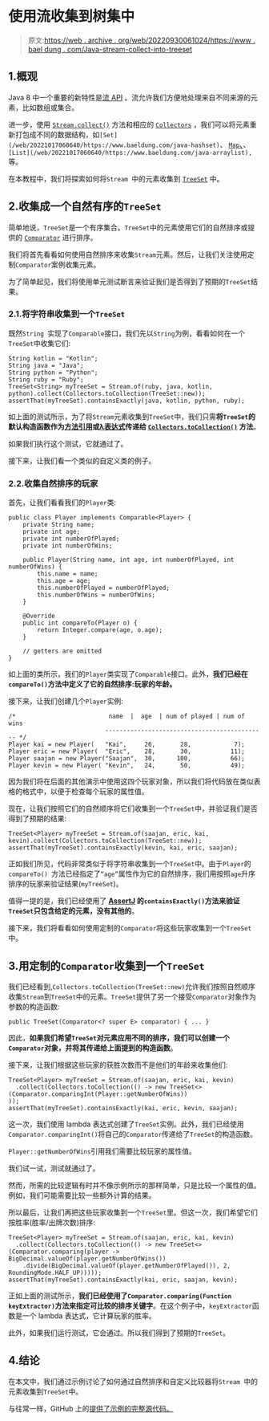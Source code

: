 # 使用流收集到树集中

> 原文:[https://web . archive . org/web/20220930061024/https://www . bael dung . com/Java-stream-collect-into-treeset](https://web.archive.org/web/20220930061024/https://www.baeldung.com/java-stream-collect-into-treeset)

## 1.概观

Java 8 中一个重要的新特性是[流 API](/web/20221017060640/https://www.baeldung.com/java-8-streams) 。流允许我们方便地处理来自不同来源的元素，比如数组或集合。

进一步，使用 [`Stream.collect()`](/web/20221017060640/https://www.baeldung.com/java-8-collectors#Collect) 方法和相应的 [`Collectors`](/web/20221017060640/https://www.baeldung.com/java-8-collectors) ，我们可以将元素重新打包成不同的数据结构，如`[Set](/web/20221017060640/https://www.baeldung.com/java-hashset)`、 [`Map`、](/web/20221017060640/https://www.baeldung.com/java-hashmap)、`[List](/web/20221017060640/https://www.baeldung.com/java-arraylist),`等。

在本教程中，我们将探索如何将`Stream `中的元素收集到 [`TreeSet`](/web/20221017060640/https://www.baeldung.com/java-tree-set) 中。

## 2.收集成一个自然有序的`TreeSet`

简单地说，`TreeSet`是一个有序集合。`TreeSet`中的元素使用它们的自然排序或提供的 [`Comparator`](/web/20221017060640/https://www.baeldung.com/java-comparator-comparable) 进行排序。

我们将首先看看如何使用自然排序来收集`Stream`元素。然后，让我们关注使用定制`Comparator`案例收集元素。

为了简单起见，我们将使用单元测试断言来验证我们是否得到了预期的`TreeSet`结果。

### 2.1.将字符串收集到一个`TreeSet`

既然`String `实现了`Comparable`接口，我们先以`String`为例，看看如何在一个`TreeSet`中收集它们:

```
String kotlin = "Kotlin";
String java = "Java";
String python = "Python";
String ruby = "Ruby";
TreeSet<String> myTreeSet = Stream.of(ruby, java, kotlin, python).collect(Collectors.toCollection(TreeSet::new));
assertThat(myTreeSet).containsExactly(java, kotlin, python, ruby);
```

如上面的测试所示，为了将`Stream`元素收集到`TreeSet`中，我们只需**将`TreeSet`的默认构造函数作为[方法引用](/web/20221017060640/https://www.baeldung.com/java-method-references)或[λ表达式](/web/20221017060640/https://www.baeldung.com/java-8-lambda-expressions-tips)传递给 [`Collectors.toCollection()`](/web/20221017060640/https://www.baeldung.com/java-8-collectors#3-collectorstocollection) 方法**。

如果我们执行这个测试，它就通过了。

接下来，让我们看一个类似的自定义类的例子。

### 2.2.收集自然排序的玩家

首先，让我们看看我们的`Player`类:

```
public class Player implements Comparable<Player> {
    private String name;
    private int age;
    private int numberOfPlayed;
    private int numberOfWins;

    public Player(String name, int age, int numberOfPlayed, int numberOfWins) {
        this.name = name;
        this.age = age;
        this.numberOfPlayed = numberOfPlayed;
        this.numberOfWins = numberOfWins;
    }

    @Override
    public int compareTo(Player o) {
        return Integer.compare(age, o.age);
    }

    // getters are omitted
} 
```

如上面的类所示，我们的`Player`类实现了`Comparable`接口。此外，**我们已经在`compareTo()`方法中定义了它的自然排序:玩家的年龄。**

接下来，让我们创建几个`Player`实例:

```
/*                          name  |  age  | num of played | num of wins
                           --------------------------------------------- */
Player kai = new Player(   "Kai",     26,       28,            7);
Player eric = new Player(  "Eric",    28,       30,           11);
Player saajan = new Player("Saajan",  30,      100,           66);
Player kevin = new Player( "Kevin",   24,       50,           49);
```

因为我们将在后面的其他演示中使用这四个玩家对象，所以我们将代码放在类似表格的格式中，以便于检查每个玩家的属性值。

现在，让我们按照它们的自然顺序将它们收集到一个`TreeSet`中，并验证我们是否得到了预期的结果:

```
TreeSet<Player> myTreeSet = Stream.of(saajan, eric, kai, kevin).collect(Collectors.toCollection(TreeSet::new));
assertThat(myTreeSet).containsExactly(kevin, kai, eric, saajan);
```

正如我们所见，代码非常类似于将字符串收集到一个`TreeSet`中。由于`Player`的`compareTo() `方法已经指定了`“age”`属性作为它的自然排序，我们用按照`age`升序排序的玩家来验证结果(`myTreeSet`)。

值得一提的是，我们已经使用了 **[AssertJ](/web/20221017060640/https://www.baeldung.com/introduction-to-assertj) 的`containsExactly()`方法来验证`TreeSet`只包含给定的元素，没有其他的**。

接下来，我们将看看如何使用定制的`Comparator`将这些玩家收集到一个`TreeSet`中。

## 3.用定制的`Comparator`收集到一个`TreeSet`

我们已经看到,`Collectors.toCollection(TreeSet::new)`允许我们按照自然顺序收集`Stream`到`TreeSet`中的元素。`TreeSet`提供了另一个接受`Comparator`对象作为参数的构造函数:

```
public TreeSet(Comparator<? super E> comparator) { ... }
```

因此，**如果我们希望`TreeSet`对元素应用不同的排序，我们可以创建一个`Comparator`对象，并将其传递给上面提到的构造函数**。

接下来，让我们根据这些玩家的获胜次数而不是他们的年龄来收集他们:

```
TreeSet<Player> myTreeSet = Stream.of(saajan, eric, kai, kevin)
  .collect(Collectors.toCollection(() -> new TreeSet<>(Comparator.comparingInt(Player::getNumberOfWins))
));
assertThat(myTreeSet).containsExactly(kai, eric, kevin, saajan);
```

这一次，我们使用 lambda 表达式创建了`TreeSet`实例。此外，我们已经使用`Comparator.comparingInt()`将自己的`Comparator`传递给了`TreeSet`的构造函数。

`Player::getNumberOfWins`引用我们需要比较玩家的属性值。

我们试一试，测试就通过了。

然而，所需的比较逻辑有时并不像示例所示的那样简单，只是比较一个属性的值。例如，我们可能需要比较一些额外计算的结果。

所以最后，让我们再把这些玩家收集到一个`TreeSet`里。但这一次，我们希望它们按胜率(胜率/出牌次数)排序:

```
TreeSet<Player> myTreeSet = Stream.of(saajan, eric, kai, kevin)
  .collect(Collectors.toCollection(() -> new TreeSet<>(Comparator.comparing(player -> BigDecimal.valueOf(player.getNumberOfWins())
    .divide(BigDecimal.valueOf(player.getNumberOfPlayed()), 2, RoundingMode.HALF_UP)))));
assertThat(myTreeSet).containsExactly(kai, eric, saajan, kevin);
```

正如上面的测试所示，**我们已经使用了`Comparator.comparing(Function keyExtractor)`方法来指定可比较的排序关键字**。在这个例子中，`keyExtractor`函数是一个 lambda 表达式，它计算玩家的胜率。

此外，如果我们运行测试，它会通过。所以我们得到了预期的`TreeSet`。

## 4.结论

在本文中，我们通过示例讨论了如何通过自然排序和自定义比较器将`Stream `中的元素收集到`TreeSet`中。

与往常一样，GitHub 上的[提供了示例的完整源代码。](https://web.archive.org/web/20221017060640/https://github.com/eugenp/tutorials/tree/master/core-java-modules/core-java-collections-set-2)